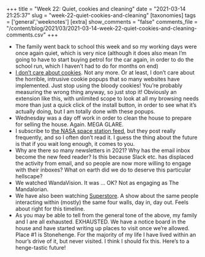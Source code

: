 +++
title = "Week 22: Quiet, cookies and cleaning"
date = "2021-03-14 21:25:37"
slug = "week-22-quiet-cookies-and-cleaning"
[taxonomies]
tags = ['general','weeknotes']
[extra]
show_comments = "false"
comments_file = "/content/blog/2021/03/2021-03-14-week-22-quiet-cookies-and-cleaning-comments.csv"
+++

- The family went back to school this week and so my working days were once again quiet, which is very nice (although it does also mean I’m going to have to start buying petrol for the car again, in order to do the school run, which I haven’t had to do for months on end)
- [I don’t care about cookies](https://www.i-dont-care-about-cookies.eu/). Not any more. Or at least, I don’t care about the horrible, intrusive cookie popups that so many websites have implemented. Just stop using the bloody cookies! You’re probably measuring the wrong thing anyway, so just stop it! Obviously an extension like this, with unlimited scope to look at all my browsing needs more than just a quick click of the install button, in order to see what it’s actually doing, but I am totally done with these popups.
- Wednesday was a day off work in order to clean the house to prepare for selling the house. Again. MEGA GLARE.
- I subscribe to [the NASA space station feed](https://blogs.nasa.gov/spacestation/), but they post really frequently, and so I often don’t read it. I guess the thing about the future is that if you wait long enough, it comes to you.
- Why are there so many newsletters in 2021? Why has the email inbox become the new feed reader? Is this because Slack etc. has displaced the activity from email, and so people are now more willing to engage with their inboxes? What on earth did we do to deserve this particular hellscape?
- We watched WandaVision. It was … OK? Not as engaging as The Mandalorian.
- We have also been watching [Superstore](https://en.m.wikipedia.org/wiki/Superstore_(TV_series)). A show about the same people interacting within (mostly) the same four walls, day in, day out. Feels about right for this timeline.
- As you may be able to tell from the general tone of the above, my family and I are all exhausted. EXHAUSTED. We have a notice board in the house and have started writing up places to visit once we’re allowed. Place #1 is Stonehenge. For the majority of my life I have lived within an hour’s drive of it, but never visited. I think I should fix this. Here’s to a henge-tastic future!

